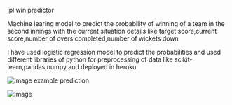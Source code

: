 
ipl win predictor 

Machine learing model to predict the probability of winning of a team in the second innings with the current situation details like target score,current score,number of overs completed,number of wickets down

I have used logistic regression model to predict the probabilities
and used different libraries of python for preprocessing of data like scikit-learn,pandas,numpy
and deployed in  heroku


![image](https://github.com/Sathvik145/ipl-win-predictor/assets/92632503/81e7698f-5993-44e2-99d5-b09ba58f3d30)
 example prediction

 ![image](https://github.com/Sathvik145/ipl-win-predictor/assets/92632503/7682a2a6-6fdd-43df-a4f3-e41ddec80c32)
